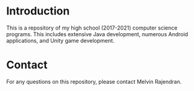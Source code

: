 # Introduction
This is a repository of my high school (2017-2021) computer science programs. This includes extensive Java development, numerous Android applications, and Unity game development.

# Contact
For any questions on this repository, please contact Melvin Rajendran.

